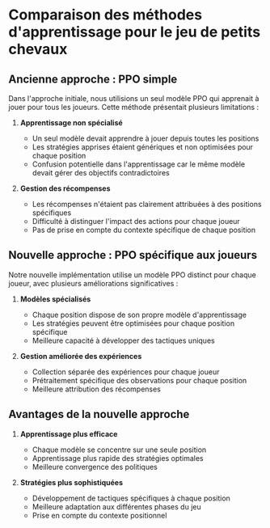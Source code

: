 # Comparaison des méthodes d'apprentissage pour le jeu de petits chevaux

## Ancienne approche : PPO simple

Dans l'approche initiale, nous utilisions un seul modèle PPO qui apprenait à jouer pour tous les joueurs. Cette méthode présentait plusieurs limitations :

1. **Apprentissage non spécialisé**
   - Un seul modèle devait apprendre à jouer depuis toutes les positions
   - Les stratégies apprises étaient génériques et non optimisées pour chaque position
   - Confusion potentielle dans l'apprentissage car le même modèle devait gérer des objectifs contradictoires

2. **Gestion des récompenses**
   - Les récompenses n'étaient pas clairement attribuées à des positions spécifiques
   - Difficulté à distinguer l'impact des actions pour chaque joueur
   - Pas de prise en compte du contexte spécifique de chaque position

## Nouvelle approche : PPO spécifique aux joueurs

Notre nouvelle implémentation utilise un modèle PPO distinct pour chaque joueur, avec plusieurs améliorations significatives :

1. **Modèles spécialisés**
   - Chaque position dispose de son propre modèle d'apprentissage
   - Les stratégies peuvent être optimisées pour chaque position spécifique
   - Meilleure capacité à développer des tactiques uniques

2. **Gestion améliorée des expériences**
   - Collection séparée des expériences pour chaque joueur
   - Prétraitement spécifique des observations pour chaque position
   - Meilleure attribution des récompenses


## Avantages de la nouvelle approche

1. **Apprentissage plus efficace**
   - Chaque modèle se concentre sur une seule position
   - Apprentissage plus rapide des stratégies optimales
   - Meilleure convergence des politiques

2. **Stratégies plus sophistiquées**
   - Développement de tactiques spécifiques à chaque position
   - Meilleure adaptation aux différentes phases du jeu
   - Prise en compte du contexte positionnel

